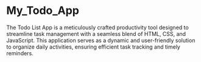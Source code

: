 # My_Todo_App
The Todo List App is a meticulously crafted productivity tool designed to streamline task management with a seamless blend of HTML, CSS, and JavaScript. This application serves as a dynamic and user-friendly solution to organize daily activities, ensuring efficient task tracking and timely reminders.
